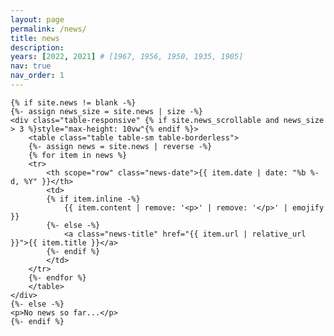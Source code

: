 ```yaml
---
layout: page
permalink: /news/
title: news
description: 
years: [2022, 2021] # [1967, 1956, 1950, 1935, 1905]
nav: true
nav_order: 1
---
```

<!-- _pages/news.md -->
<div class="news">

    {% if site.news != blank -%}
    {%- assign news_size = site.news | size -%}
    <div class="table-responsive" {% if site.news_scrollable and news_size > 3 %}style="max-height: 10vw"{% endif %}>
        <table class="table table-sm table-borderless">
        {%- assign news = site.news | reverse -%}
        {% for item in news %}
        <tr>
            <th scope="row" class="news-date">{{ item.date | date: "%b %-d, %Y" }}</th>
            <td>
            {% if item.inline -%}
                {{ item.content | remove: '<p>' | remove: '</p>' | emojify }}
            {%- else -%}
                <a class="news-title" href="{{ item.url | relative_url }}">{{ item.title }}</a>
            {%- endif %}
            </td>
        </tr>
        {%- endfor %}
        </table>
    </div>
    {%- else -%}
    <p>No news so far...</p>
    {%- endif %}

</div>
